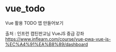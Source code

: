 # vue_todo
Vue 활용 TODO 앱 만들어보기

출처 : 인프런 캡틴판교님 VueJS 중급 강좌 
https://www.inflearn.com/course/vue-pwa-vue-js-%EC%A4%91%EA%B8%89/dashboard
